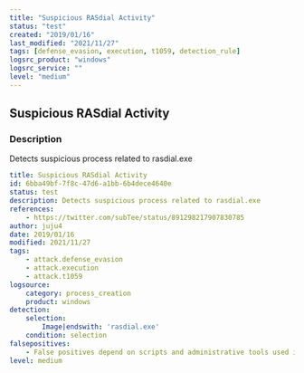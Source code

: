 ```yaml
---
title: "Suspicious RASdial Activity"
status: "test"
created: "2019/01/16"
last_modified: "2021/11/27"
tags: [defense_evasion, execution, t1059, detection_rule]
logsrc_product: "windows"
logsrc_service: ""
level: "medium"
---
```


## Suspicious RASdial Activity

### Description

Detects suspicious process related to rasdial.exe

```yml
title: Suspicious RASdial Activity
id: 6bba49bf-7f8c-47d6-a1bb-6b4dece4640e
status: test
description: Detects suspicious process related to rasdial.exe
references:
    - https://twitter.com/subTee/status/891298217907830785
author: juju4
date: 2019/01/16
modified: 2021/11/27
tags:
    - attack.defense_evasion
    - attack.execution
    - attack.t1059
logsource:
    category: process_creation
    product: windows
detection:
    selection:
        Image|endswith: 'rasdial.exe'
    condition: selection
falsepositives:
    - False positives depend on scripts and administrative tools used in the monitored environment
level: medium

```
